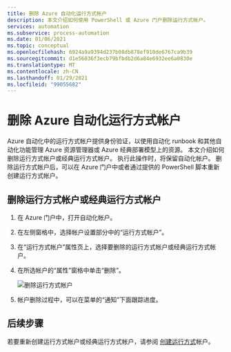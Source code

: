 ```yaml
---
title: 删除 Azure 自动化运行方式帐户
description: 本文介绍如何使用 PowerShell 或 Azure 门户删除运行方式帐户。
services: automation
ms.subservice: process-automation
ms.date: 01/06/2021
ms.topic: conceptual
ms.openlocfilehash: 6924a9a9394d237b08db878ef910de6767ca9b39
ms.sourcegitcommit: d1e56036f3ecb79bfbdb2d6a84e6932ee6a0830e
ms.translationtype: MT
ms.contentlocale: zh-CN
ms.lasthandoff: 01/29/2021
ms.locfileid: "99055682"
---
```

# <a name="delete-an-azure-automation-run-as-account"></a>删除 Azure 自动化运行方式帐户

Azure 自动化中的运行方式帐户提供身份验证，以使用自动化 runbook 和其他自动化功能管理 Azure 资源管理器或 Azure 经典部署模型上的资源。 本文介绍如何删除运行方式帐户或经典运行方式帐户。 执行此操作时，将保留自动化帐户。 删除运行方式帐户后，可以在 Azure 门户中或者通过提供的 PowerShell 脚本重新创建运行方式帐户。

## <a name="delete-a-run-as-or-classic-run-as-account"></a>删除运行方式帐户或经典运行方式帐户

1. 在 Azure 门户中，打开自动化帐户。

2. 在左侧窗格中，选择帐户设置部分中的“运行方式帐户”。

3. 在“运行方式帐户”属性页上，选择要删除的运行方式帐户或经典运行方式帐户。

4. 在所选帐户的“属性”窗格中单击“删除”。

   ![删除运行方式帐户](media/delete-run-as-account/automation-account-delete-run-as.png)

5. 帐户删除过程中，可以在菜单的“通知”下面跟踪进度。

## <a name="next-steps"></a>后续步骤

若要重新创建运行方式帐户或经典运行方式帐户，请参阅 [创建运行方式](create-run-as-account.md)帐户。